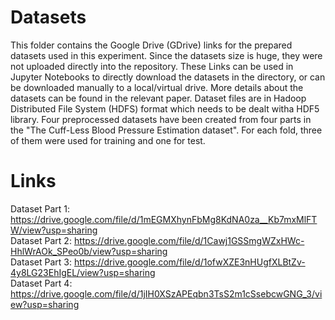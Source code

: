 # Datasets
This folder contains the Google Drive (GDrive) links for the prepared datasets used in this experiment. Since the datasets size is huge, they were not uploaded directly into the repository. These Links can be used in Jupyter Notebooks to directly download the datasets in the directory, or can be downloaded manually to a local/virtual drive. More details about the datasets can be found in the relevant paper. Dataset files are in Hadoop Distributed File System (HDFS) format which needs to be dealt witha HDF5 library. Four preprocessed datasets have been created from four parts in the "The Cuff-Less Blood Pressure Estimation dataset". For each fold, three of them were used for training and one for test.

# Links  
Dataset Part 1: https://drive.google.com/file/d/1mEGMXhynFbMg8KdNA0za__Kb7mxMlFTW/view?usp=sharing  
Dataset Part 2: https://drive.google.com/file/d/1Cawj1GSSmgWZxHWc-HhlWrAOk_SPeo0b/view?usp=sharing  
Dataset Part 3: https://drive.google.com/file/d/1ofwXZE3nHUgfXLBtZv-4y8LG23EhIgEL/view?usp=sharing  
Dataset Part 4: https://drive.google.com/file/d/1jIH0XSzAPEqbn3TsS2m1cSsebcwGNG_3/view?usp=sharing  
